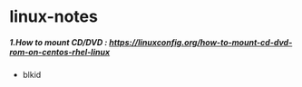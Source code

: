 # linux-notes
##### 1.How to mount CD/DVD : https://linuxconfig.org/how-to-mount-cd-dvd-rom-on-centos-rhel-linux
- blkid
